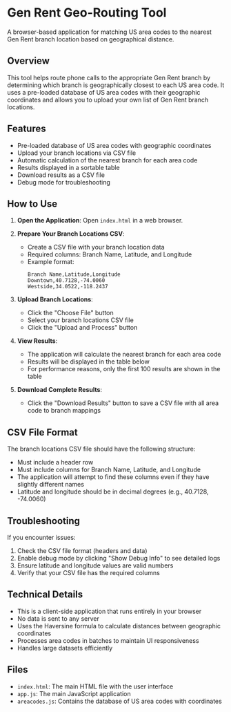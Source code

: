 # Gen Rent Geo-Routing Tool

A browser-based application for matching US area codes to the nearest Gen Rent branch location based on geographical distance.

## Overview

This tool helps route phone calls to the appropriate Gen Rent branch by determining which branch is geographically closest to each US area code. It uses a pre-loaded database of US area codes with their geographic coordinates and allows you to upload your own list of Gen Rent branch locations.

## Features

- Pre-loaded database of US area codes with geographic coordinates
- Upload your branch locations via CSV file
- Automatic calculation of the nearest branch for each area code
- Results displayed in a sortable table
- Download results as a CSV file
- Debug mode for troubleshooting

## How to Use

1. **Open the Application**: Open `index.html` in a web browser.

2. **Prepare Your Branch Locations CSV**:
   - Create a CSV file with your branch location data
   - Required columns: Branch Name, Latitude, and Longitude
   - Example format:
     ```
     Branch Name,Latitude,Longitude
     Downtown,40.7128,-74.0060
     Westside,34.0522,-118.2437
     ```

3. **Upload Branch Locations**:
   - Click the "Choose File" button
   - Select your branch locations CSV file
   - Click the "Upload and Process" button

4. **View Results**:
   - The application will calculate the nearest branch for each area code
   - Results will be displayed in the table below
   - For performance reasons, only the first 100 results are shown in the table

5. **Download Complete Results**:
   - Click the "Download Results" button to save a CSV file with all area code to branch mappings

## CSV File Format

The branch locations CSV file should have the following structure:

- Must include a header row
- Must include columns for Branch Name, Latitude, and Longitude
- The application will attempt to find these columns even if they have slightly different names
- Latitude and longitude should be in decimal degrees (e.g., 40.7128, -74.0060)

## Troubleshooting

If you encounter issues:

1. Check the CSV file format (headers and data)
2. Enable debug mode by clicking "Show Debug Info" to see detailed logs
3. Ensure latitude and longitude values are valid numbers
4. Verify that your CSV file has the required columns

## Technical Details

- This is a client-side application that runs entirely in your browser
- No data is sent to any server
- Uses the Haversine formula to calculate distances between geographic coordinates
- Processes area codes in batches to maintain UI responsiveness
- Handles large datasets efficiently

## Files

- `index.html`: The main HTML file with the user interface
- `app.js`: The main JavaScript application
- `areacodes.js`: Contains the database of US area codes with coordinates 